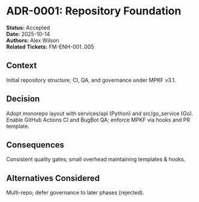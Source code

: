 # ADR-0001: Repository Foundation
**Status:** Accepted  
**Date:** 2025-10-14  
**Authors:** Alex Wilson  
**Related Tickets:** FM-ENH-001..005

## Context
Initial repository structure, CI, QA, and governance under MPKF v3.1.

## Decision
Adopt monorepo layout with services/api (Python) and src/go_service (Go).
Enable GitHub Actions CI and BugBot QA; enforce MPKF via hooks and PR template.

## Consequences
Consistent quality gates; small overhead maintaining templates & hooks.

## Alternatives Considered
Multi-repo; defer governance to later phases (rejected).
